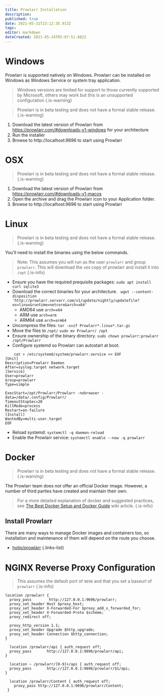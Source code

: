 ```yaml
---
title: Prowlarr Installation
description: 
published: true
date: 2021-05-31T23:12:35.913Z
tags: 
editor: markdown
dateCreated: 2021-05-24T05:07:51.882Z
---
```


# Windows

Prowlarr is supported natively on Windows. Prowlarr can be installed on Windows as Windows Service or system tray application.
> Windows versions are limited for support to those currently supported by Microsoft, others may work but this is an unsupported configuration
{.is-warning}

> Prowlarr is in beta testing and does not have a formal stable release.
{.is-warning}
1. Download the latest version of Prowlarr from https://prowlarr.com/#downloads-v1-windows for your architecture
1. Run the installer
1. Browse to http://localhost:9696 to start using Prowlarr

# OSX
> Prowlarr is in beta testing and does not have a formal stable release.
{.is-warning}
  
1. Download the latest version of Prowlarr from https://prowlarr.com/#downloads-v1-macos
1. Open the archive and drag the Prowlarr icon to your Application folder.
1. Browse to http://localhost:9696 to start using Prowlarr
# Linux
> Prowlarr is in beta testing and does not have a formal stable release.
{.is-warning}
  
You'll need to install the binaries using the below commands.
> Note: This assumes you will run as the user `prowlarr` and group `prowlarr`.
> This will download the `x64` copy of prowlarr and install it into `/opt`
{.is-info}
- Ensure you have the required prequisite packages: `sudo apt install curl sqlite3`
- Download the correct binaries for your architecture.
 ` wget --content-disposition 'http://prowlarr.servarr.com/v1/update/nightly/updatefile?os=linux&runtime=netcore&arch=x64'`
  - AMD64 use `arch=x64` 
  - ARM use `arch=arm`
  - ARM64 use `arch=arm64`
- Uncompress the files: `tar -xvzf Prowlarr*.linux*.tar.gz`
- Move the files to `/opt/` `sudo mv Prowlarr/ /opt`
- Ensure ownership of the binary directory.
  `sudo chown prowlarr:prowlarr /opt/Prowlarr`
- Configure systemd so Prowlarr can autostart at boot.
```
    cat > /etc/systemd/system/prowlarr.service << EOF
[Unit]
Description=Prowlarr Daemon
After=syslog.target network.target
[Service]
User=prowlarr
Group=prowlarr
Type=simple

ExecStart=/opt/Prowlarr/Prowlarr -nobrowser -data=/data/.config/Prowlarr/
TimeoutStopSec=20
KillMode=process
Restart=on-failure
[Install]
WantedBy=multi-user.target
EOF
```
- Reload systemd: `systemctl -q daemon-reload`
- Enable the Prowlarr service: `systemctl enable --now -q prowlarr`

  
# Docker
> Prowlarr is in beta testing and does not have a formal stable release.
{.is-warning}
  
The Prowlarr team does not offer an official Docker image. However, a number of third parties have created and maintain their own.


> For a more detailed explanation of docker and suggested practices, see [The Best Docker Setup and Docker Guide](/Docker-Guide) wiki article.
{.is-info}

## Install Prowlarr
There are many ways to manage Docker images and containers too, so installation and maintenance of them will depend on the route you choose.

- [hotio/prowlarr](https://hotio.dev/containers/prowlarr/)
{.links-list}

# NGINX Reverse Proxy Configuration
> This assumes the default port of `9696` and that you set a baseurl of `prowlarr`
{.is-info}

```
location /prowlarr {
  proxy_pass        http://127.0.0.1:9696/prowlarr;
  proxy_set_header Host $proxy_host;
  proxy_set_header X-Forwarded-For $proxy_add_x_forwarded_for;
  proxy_set_header X-Forwarded-Proto $scheme;
  proxy_redirect off;

  proxy_http_version 1.1;
  proxy_set_header Upgrade $http_upgrade;
  proxy_set_header Connection $http_connection;
}

  location /prowlarr/api { auth_request off;
  proxy_pass       http://127.0.0.1:9696/prowlarr/api;
}

  location ~ /prowlarr/[0-9]+/api { auth_request off;
  proxy_pass       http://127.0.0.1:9696/prowlarr/$1/api;
}

  location /prowlarr/Content { auth_request off;
    proxy_pass http://127.0.0.1:9696/prowlarr/Content;
 }
```